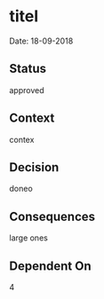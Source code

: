 # titel

Date: 18-09-2018

## Status

approved

## Context

contex

## Decision

doneo

## Consequences

large ones

## Dependent On

4
